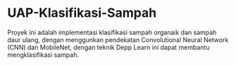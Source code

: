 # UAP-Klasifikasi-Sampah
Proyek ini adalah implementasi klasifikasi sampah organaik dan sampah daur ulang, dengan menggunkan pendekatan Convolutional Neural Network (CNN) dan MobileNet, dengan  teknik Depp Learn ini dapat membantu mengklasifikasi sampah.
